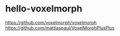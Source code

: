 # hello-voxelmorph



https://github.com/voxelmorph/voxelmorph
https://github.com/mattiaspaul/VoxelMorphPlusPlus
